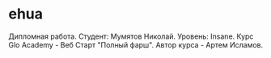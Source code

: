 # ehua

Дипломная работа.
Студент: Мумятов Николай.
Уровень: Insane.
Курс Glo Academy - Веб Старт "Полный фарш".
Автор курса  -  Артем Исламов.